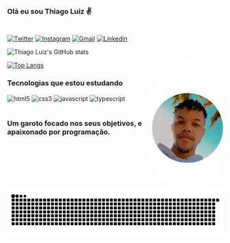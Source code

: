 
### Olá eu sou Thiago Luiz ✌️
#
[![Twitter](https://img.shields.io/badge/Twitter-1DA1F2?style=for-the-badge&logo=twitter&logoColor=white)](https://twitter.com/tagoluiz21)
[![Instagram](https://img.shields.io/badge/Instagram-E4405F?style=for-the-badge&logo=instagram&logoColor=white)](https://instagram.com/eutago)
[![Gmail](https://img.shields.io/badge/Gmail-D14836?style=for-the-badge&logo=gmail&logoColor=white)](mailto:thiagoluix21@gmail.com)
[![Linkedin](https://img.shields.io/badge/LinkedIn-0077B5?style=for-the-badge&logo=linkedin&logoColor=white)](https://www.linkedin.com/in/thiagoluiz21)

![Thiago Luiz's GitHub stats](https://github-readme-stats.vercel.app/api?username=eutago&show_icons=true&theme=synthwave)

[![Top Langs](https://github-readme-stats.vercel.app/api/top-langs/?username=eutago&layout=compact&theme=synthwave)](https://github.com/anuraghazra/github-readme-stats)
<img align="right" alt="tago-pic" height="300" style="border-radius:80px;" src="https://github.com/eutago/eutago/blob/main/sla.png?raw=true">
     
### Tecnologias que estou estudando

<div style="display: inline_block">
    <img align="center" src="https://img.shields.io/badge/HTML5-E34F26?style=for-the-badge&logo=html5&logoColor=white" alt="html5" />
    <img align="center" src="https://img.shields.io/badge/CSS3-1572B6?style=for-the-badge&logo=css3&logoColor=white" alt="css3" />
    <img align="center" src="https://img.shields.io/badge/javascript-%23323330.svg?style=for-the-badge&logo=javascript&logoColor=%23F7DF1E" alt="javascript" />
    <img align="center" src="https://img.shields.io/badge/typescript-%23007ACC.svg?style=for-the-badge&logo=typescript&logoColor=white" alt="typescript" />
</div>

#   
### Um garoto focado nos seus objetivos, e apaixonado por programação.

  ![Snake animation](https://github.com/eutago/eutago/blob/output/github-contribution-grid-snake.svg)
